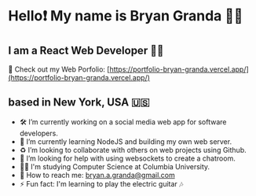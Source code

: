 # Hello❗ My name is Bryan Granda 🧑🏻
## I am a React Web Developer 👨‍🔬  
🫴 Check out my Web Porfolio: [https://portfolio-bryan-granda.vercel.app/](https://portfolio-bryan-granda.vercel.app/)
## based in New York, USA 🇺🇸

- 🛠️ I’m currently working on a social media web app for software developers.
- 🧠 I’m currently learning NodeJS and building my own web server.
- ♻️ I’m looking to collaborate with others on web projects using Github.
- 💭 I’m looking for help with using websockets to create a chatroom.
- 👩‍💻 I'm studying Computer Science at Columbia University.
- 📧 How to reach me: [bryan.a.granda@gmail.com](bryan.a.granda@gmail.com)
- ⚡ Fun fact: I'm learning to play the electric guitar 🎶 
